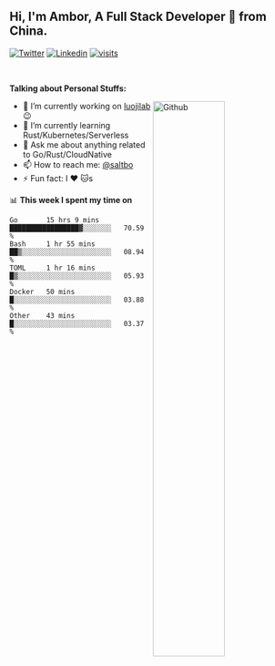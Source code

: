 ## Hi, I'm Ambor, A Full Stack Developer 🚀 from China.

[![Twitter](https://img.shields.io/badge/-saltbo-1ca0f1?style=flat&logo=twitter&logoColor=white)](https://twitter.com/rdsaltbo)
[![Linkedin](https://img.shields.io/badge/-saltbo-blue?style=flat&logo=Linkedin&logoColor=white)](https://www.linkedin.com/in/saltbo/)
[![visits](https://visitor.vercel.app/page/saltbo?color=light-green)](https://github.com/saltbo/)

&nbsp;  

**Talking about Personal Stuffs:**
<!-- Any image aligned to the right. Beware the width  -->
<img width="50%" align="right" alt="Github" src="https://raw.githubusercontent.com/saltbo/saltbo/master/images/git-header.svg" />

- 🔭 I’m currently working on [luojilab](https://github.com/luojilab) :wink:
- 🌱 I’m currently learning Rust/Kubernetes/Serverless
- 💬 Ask me about anything related to Go/Rust/CloudNative
- 📫 How to reach me: [@saltbo](https://twitter.com/rdsaltbo)
- ⚡ Fun fact: I :heart: :cat:s


📊 **This week I spent my time on**
<!--START_SECTION:waka-->
```text
Go       15 hrs 9 mins   █████████████████▓░░░░░░░   70.59 % 
Bash     1 hr 55 mins    ██▒░░░░░░░░░░░░░░░░░░░░░░   08.94 % 
TOML     1 hr 16 mins    █▒░░░░░░░░░░░░░░░░░░░░░░░   05.93 % 
Docker   50 mins         █░░░░░░░░░░░░░░░░░░░░░░░░   03.88 % 
Other    43 mins         █░░░░░░░░░░░░░░░░░░░░░░░░   03.37 % 
```
<!--END_SECTION:waka-->
